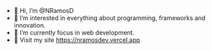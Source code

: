 - 👋 Hi, I’m @NRamosD
- 👀 I’m interested in everything about programming, frameworks and innovation.
- 🌱 I’m currently focus in web development.
- 📌 Visit my site https://nramosdev.vercel.app

